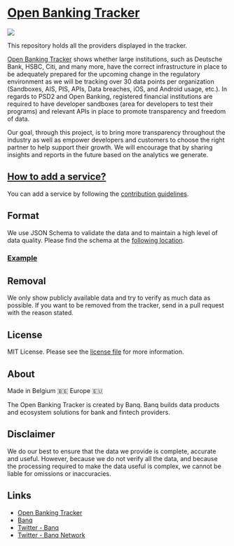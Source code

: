 # [Open Banking Tracker](https://www.openbankingtracker.com/) 

<img src="https://github.com/apideck-io/open-banking-tracker-data/blob/master/images/screenshot.png">

This repository holds all the providers displayed in the tracker. 

[Open Banking Tracker](https://www.openbankingtracker.com/) shows whether large institutions, such as Deutsche Bank, HSBC, Citi, and many more, have the correct infrastructure in place to be adequately prepared for the upcoming change in the regulatory environment as we will be tracking over 30 data points per organization (Sandboxes, AIS, PIS, APIs, Data breaches, iOS, and Android usage, etc.). In regards to PSD2 and Open Banking, registered financial institutions are required to have developer sandboxes (area for developers to test their programs) and relevant APIs in place to promote transparency and freedom of data.

Our goal, through this project, is to bring more transparency throughout the industry as well as empower developers and customers to choose the right partner to help support their growth. We will encourage that by sharing insights and reports in the future based on the analytics we generate.

## [How to add a service?](https://github.com/apideck-io/open-banking-tracker-data/blob/master/CONTRIBUTING.md)

You can add a service by following the [contribution guidelines](https://github.com/apideck-io/open-banking-tracker-data/blob/master/CONTRIBUTING.md).

## Format

We use JSON Schema to validate the data and to maintain a high level of data quality. Please find the schema at the [following location](https://github.com/apideck-io/open-banking-tracker-data/blob/master/schema.json).

### [Example](https://github.com/apideck-io/open-banking-tracker-data/blob/master/schema.json)

## Removal

We only show publicly available data and try to verify as much data as possible.
If you want to be removed from the tracker, send in a pull request with the reason stated.

## License

MIT License. Please see the [license file](https://github.com/apideck-io/open-banking-tracker-data/blob/master/LICENSE) for more information.

## About

Made in Belgium 🇧🇪 Europe 🇪🇺

The Open Banking Tracker is created by Banq. Banq builds data products and ecosystem solutions for bank and fintech providers.

## Disclaimer 

We do our best to ensure that the data we provide is complete, accurate and useful. However, because we do not verify all the data, and because the processing required to make the data useful is complex, we cannot be liable for omissions or inaccuracies.

## Links

* [Open Banking Tracker](https://www.openbankingtracker.com/)
* [Banq](https://www.banq.ai/)
* [Twitter - Banq](https://twitter.com/banq_ai)
* [Twitter - Banq Network](https://twitter.com/banqnetwork)
